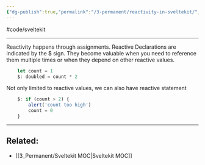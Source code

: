 ```yaml
---
{"dg-publish":true,"permalink":"/3-permanent/reactivity-in-sveltekit/","created":"2023-07-23T14:30:13.958-06:00","updated":"2023-08-14T22:30:42.030-06:00"}
---
```


#code/sveltekit

---
Reactivity happens through assignments. 
Reactive Declarations are indicated by the $ sign. They become valuable when you need to reference them multiple times or when they depend on other reactive values.

```javascript
	let count = 1
	$: doubled = count * 2
```

Not only limited to reactive values, we can also have reactive statement

```javascript
	$: if (count > 2) {
		alert('count too high')
		count = 0
	}
```

---
## Related:
- [[3_Permanent/Sveltekit MOC\|Sveltekit MOC]]